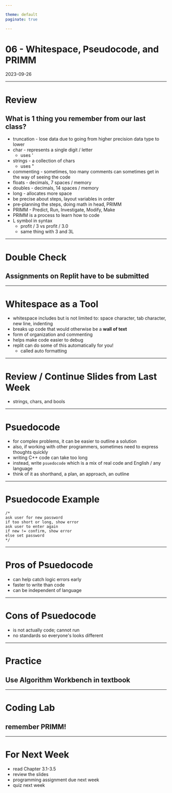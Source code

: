 ```yaml
---

theme: default
paginate: true

---
```


# 06 - Whitespace, Pseudocode, and PRIMM
2023-09-26

---

# Review
## What is 1 thing you remember from our last class?

- truncation - lose data due to going from higher precision data type to lower
- char - represents a single digit / letter
  - uses '
- strings - a collection of chars
  - uses "
- commenting - sometimes, too many comments can sometimes get in the way of seeing the code
- floats - decimals, 7 spaces / memory
- doubles - decimals, 14 spaces / memory
- long - allocates more space
- be precise about steps, layout variables in order
- pre-planning the steps, doing math in head, PRIMM
- PRIMM - Predict, Run, Investigate, Modify, Make
- PRIMM is a process to learn how to code
- L symbol in syntax
  - profit / 3 vs profit / 3.0
  - same thing with 3 and 3L








---

# Double Check
## Assignments on Replit have to be submitted

---

# Whitespace as a Tool

- whitespace includes but is not limited to: space character, tab character, new line, indenting
- breaks up code that would otherwise be a **wall of text**
- form of organization and commenting
- helps make code easier to debug
- replit can do some of this automatically for you!
  - called auto formatting

---

# Review / Continue Slides from Last Week

- strings, chars, and bools

---

# Psuedocode

- for complex problems, it can be easier to outline a solution
- also, if working with other programmers, sometimes need to express thoughts quickly
- writing C++ code can take too long
- instead, write `psuedocode` which is a mix of real code and English / any language
- think of it as shorthand, a plan, an approach, an outline

---

# Psuedocode Example

```
/*
ask user for new password
if too short or long, show error
ask user to enter again
if new != confirm, show error
else set password
*/
```

---

# Pros of Psuedocode

- can help catch logic errors early
- faster to write than code
- can be independent of language

---

# Cons of Psuedocode

- is not actually code; cannot run
- no standards so everyone's looks different

---

# Practice
## Use Algorithm Workbench in textbook

---

# Coding Lab
## remember PRIMM!

---

# For Next Week

- read Chapter 3.1-3.5
- review the slides
- programming assignment due next week
- quiz next week

